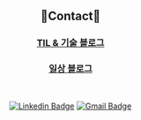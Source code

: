 <div align='center'>
 
 ## :wave:Contact:wave:
 
 
 ### <a href="https://giwonn.github.io/TIL" target="_blank"><b>TIL & 기술 블로그</b></a>
 
 
 ### <a href="https://l4279625.tistory.com" target="_blank"><b>일상 블로그</b></a>
 
 <br>
 
 [![Linkedin Badge](https://img.shields.io/badge/-LinkedIn-blue?style=flat-square&logo=Linkedin&logoColor=white&link=https://www.linkedin.com/in/giwon-lim-7b3847191/)](https://www.linkedin.com/in/giwon-lim-7b3847191/)
 [![Gmail Badge](https://img.shields.io/badge/Gmail-d14836?style=flat-square&logo=Gmail&logoColor=white&link=mailto:giwon.dev@gmail.com)](mailto:giwon.dev@gmail.com)
 
</div>
